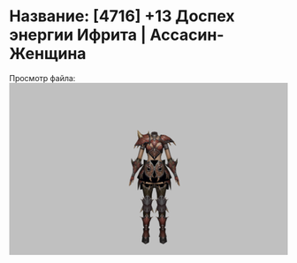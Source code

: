 # Название: [4716] +13 Доспех энергии Ифрита | Ассасин-Женщина

Просмотр файла:
![p070020.png](p070020.png)